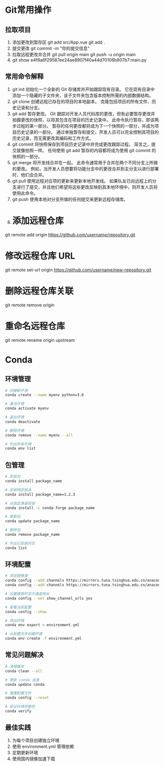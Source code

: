 # Git常用操作

## 拉取项目

1. 添加更改到暂存区
   git add src/App.vue
   git add .
2. 提交更改
   git commit -m "你的提交信息"
3. 拉取远程更改并合并
   git pull origin main
   git push -u origin main
4. git show e4f8a6f29587ee24ae8907f40a44d70106b807b7:main.py

## 常用命令解释

1. git init
   初始化一个全新的 Git 存储库并开始跟踪现有目录。
   它在现有目录中添加一个隐藏的子文件夹，该子文件夹包含版本控制所需的内部数据结构。
2. git clone
   创建远程已存在的项目的本地副本。
   克隆包括项目的所有文件、历史记录和分支。
3. git add
   暂存更改。
   Git 跟踪对开发人员代码库的更改，但有必要暂存更改并拍摄更改的快照，以将其包含在项目的历史记录中。
   此命令执行暂存，即该两步过程的第一部分。
   暂存的任何更改都将成为下一个快照的一部分，并成为项目历史记录的一部分。
   通过单独暂存和提交，开发人员可以完全控制其项目的历史记录，而无需更改其编码和工作方式。
4. git commit
   将快照保存到项目历史记录中并完成更改跟踪过程。
   简言之，提交就像拍照一样。
   任何使用 git add 暂存的内容都将成为使用 git commit 的快照的一部分。
5. git merge
   将开发线合并在一起。 此命令通常用于合并在两个不同分支上所做的更改。
   例如，当开发人员想要将功能分支中的更改合并到主分支以进行部署时，他们会合并。
6. git pull
   使用远程对应项的更新来更新本地开发线。
   如果队友已向远程上的分支进行了提交，并且他们希望将这些更改反映到其本地环境中，则开发人员将使用此命令。
7. git push
   使用本地对分支所做的任何提交来更新远程存储库。
8. # 添加远程仓库
git remote add origin https://github.com/username/repository.git

# 修改远程仓库 URL
git remote set-url origin https://github.com/username/new-repository.git

# 删除远程仓库关联
git remote remove origin

# 重命名远程仓库
git remote rename origin upstream


# Conda

## 环境管理

```bash
# 创建新环境
conda create --name myenv python=3.8

# 激活环境
conda activate myenv

# 退出环境
conda deactivate

# 删除环境
conda remove --name myenv --all

# 列出所有环境
conda env list
```

## 包管理

```bash
# 安装包
conda install package_name

# 安装特定版本
conda install package_name=1.2.3

# 从指定通道安装
conda install -c conda-forge package_name

# 更新包
conda update package_name

# 删除包
conda remove package_name

# 列出已安装的包
conda list
```

## 环境配置

```bash
# 添加镜像源
conda config --add channels https://mirrors.tuna.tsinghua.edu.cn/anaconda/pkgs/free/
conda config --add channels https://mirrors.tuna.tsinghua.edu.cn/anaconda/pkgs/main/

# 设置搜索时显示通道地址
conda config --set show_channel_urls yes

# 查看当前配置
conda config --show

# 导出环境
conda env export > environment.yml

# 从配置文件创建环境
conda env create -f environment.yml
```

## 常见问题解决

```bash
# 清理缓存
conda clean --all

# 更新 conda 自身
conda update conda

# 重置配置文件
conda config --reset

# 验证环境完整性
conda verify
```

## 最佳实践

1. 为每个项目创建独立环境
2. 使用 environment.yml 管理依赖
3. 定期更新环境
4. 使用国内镜像加速下载